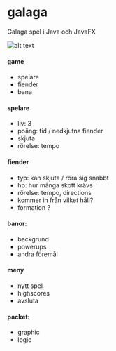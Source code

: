 # galaga

Galaga spel i Java och JavaFX

![alt text](https://assets.website-files.com/5f43cd133f29b72551b85631/6070cd1dedfe76229645f9cf_Screen-Shot-2020-08-13-at-2.27.png)

#### game
- spelare
- fiender
- bana

#### spelare
- liv: 3
- poäng: tid / nedkjutna fiender
- skjuta
- rörelse: tempo

#### fiender
- typ: kan skjuta / röra sig snabbt
- hp: hur många skott krävs
- rörelse: tempo, directions
- kommer in från vilket håll?
- formation ?

#### banor:
- backgrund
- powerups
- andra föremål

#### meny
- nytt spel
- highscores
- avsluta

#### packet:
- graphic
- logic